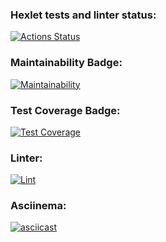 ### Hexlet tests and linter status:
[![Actions Status](https://github.com/Idzanaagi/frontend-project-lvl2/workflows/hexlet-check/badge.svg)](https://github.com/Idzanaagi/frontend-project-lvl2/actions)
### Maintainability Badge:
[![Maintainability](https://api.codeclimate.com/v1/badges/7738822b0fdf09bea9cb/maintainability)](https://codeclimate.com/github/Idzanaagi/frontend-project-lvl2/maintainability)
### Test Coverage Badge:
[![Test Coverage](https://api.codeclimate.com/v1/badges/7738822b0fdf09bea9cb/test_coverage)](https://codeclimate.com/github/Idzanaagi/frontend-project-lvl2/test_coverage)
### Linter:
[![Lint](https://github.com/Idzanaagi/frontend-project-lvl2/actions/workflows/linter.yml/badge.svg?branch=main&event=push)](https://github.com/Idzanaagi/frontend-project-lvl2/actions/workflows/linter.yml)
### Asciinema:
[![asciicast](https://asciinema.org/a/pgapf4DQfe5JkWXDUzkQzn9ap.svg)](https://asciinema.org/a/pgapf4DQfe5JkWXDUzkQzn9ap)